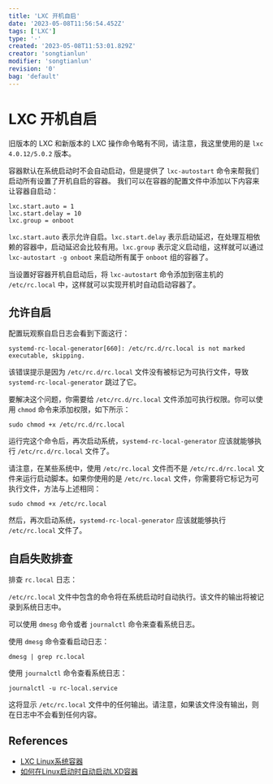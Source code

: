```yaml
---
title: 'LXC 开机自启'
date: '2023-05-08T11:56:54.452Z'
tags: ['LXC']
type: '·'
created: '2023-05-08T11:53:01.829Z'
creator: 'songtianlun'
modifier: 'songtianlun'
revision: '0'
bag: 'default'
---
```


<!-- Exported from TiddlyWiki at 23:06, 27th 五月 2023 -->

# LXC 开机自启

旧版本的 LXC 和新版本的 LXC 操作命令略有不同，请注意，我这里使用的是 `lxc 4.0.12/5.0.2` 版本。

容器默认在系统启动时不会自动启动，但是提供了 `lxc-autostart` 命令来帮我们启动所有设置了开机自启的容器。 我们可以在容器的配置文件中添加以下内容来让容器自启动：

```
lxc.start.auto = 1
lxc.start.delay = 10
lxc.group = onboot
```

`lxc.start.auto` 表示允许自启。`lxc.start.delay` 表示启动延迟，在处理互相依赖的容器中，启动延迟会比较有用。`lxc.group` 表示定义启动组，这样就可以通过 `lxc-autostart -g onboot` 来启动所有属于 `onboot` 组的容器了。

当设置好容器开机自启动后，将 `lxc-autostart` 命令添加到宿主机的 `/etc/rc.local` 中，这样就可以实现开机时自动启动容器了。

## 允许自启

配置玩观察自启日志会看到下面这行：

```
systemd-rc-local-generator[660]: /etc/rc.d/rc.local is not marked executable, skipping.
```

该错误提示是因为 `/etc/rc.d/rc.local` 文件没有被标记为可执行文件，导致 `systemd-rc-local-generator` 跳过了它。

要解决这个问题，你需要给 `/etc/rc.d/rc.local` 文件添加可执行权限。你可以使用 `chmod` 命令来添加权限，如下所示：

```
sudo chmod +x /etc/rc.d/rc.local
```

运行完这个命令后，再次启动系统，`systemd-rc-local-generator` 应该就能够执行 `/etc/rc.d/rc.local` 文件了。

请注意，在某些系统中，使用 `/etc/rc.local` 文件而不是 `/etc/rc.d/rc.local` 文件来运行启动脚本。如果你使用的是 `/etc/rc.local` 文件，你需要将它标记为可执行文件，方法与上述相同：

```
sudo chmod +x /etc/rc.local
```

然后，再次启动系统，`systemd-rc-local-generator` 应该就能够执行 `/etc/rc.local` 文件了。

## 自启失败排查

排查 `rc.local` 日志：

`/etc/rc.local` 文件中包含的命令将在系统启动时自动执行。该文件的输出将被记录到系统日志中。

可以使用 `dmesg` 命令或者 `journalctl` 命令来查看系统日志。

使用 `dmesg` 命令查看启动日志：

```
dmesg | grep rc.local
```

使用 `journalctl` 命令查看系统日志：

```
journalctl -u rc-local.service
```

这将显示 `/etc/rc.local` 文件中的任何输出。请注意，如果该文件没有输出，则在日志中不会看到任何内容。

## References

* [LXC Linux系统容器](https://yunfwe.cn/2019/09/23/2019/LXC%20Linux%E7%B3%BB%E7%BB%9F%E5%AE%B9%E5%99%A8/)
* [如何在Linux启动时自动启动LXD容器 ](https://www.51cto.com/article/561911.html)